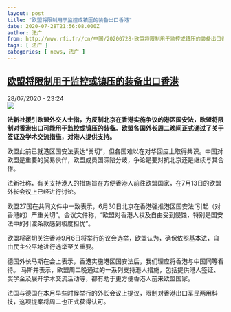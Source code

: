 ```yaml
---
layout: post
title: "欧盟将限制用于监控或镇压的装备出口香港"
date: 2020-07-28T21:56:08.000Z
author: 法广
from: http://www.rfi.fr//cn/中国/20200728-欧盟将限制用于监控或镇压的装备出口香港
tags: [ 法广 ]
categories: [ news, 法广 ]
---
```

<!--1595973368000-->
[欧盟将限制用于监控或镇压的装备出口香港](http://www.rfi.fr//cn/%E4%B8%AD%E5%9B%BD/20200728-%E6%AC%A7%E7%9B%9F%E5%B0%86%E9%99%90%E5%88%B6%E7%94%A8%E4%BA%8E%E7%9B%91%E6%8E%A7%E6%88%96%E9%95%87%E5%8E%8B%E7%9A%84%E8%A3%85%E5%A4%87%E5%87%BA%E5%8F%A3%E9%A6%99%E6%B8%AF)
------

<div>
<div>28/07/2020 - 23:24</div><img src="https://s.rfi.fr/media/display/6005f8a2-d051-11ea-a0b2-005056a98db9/w:310/p:16x9/2020-07-23T075250Z_136708917_RC2VYH9700BO_RTRMADP_3_EU-RECOVERY-PARLIAMENT.JPG"><p><strong>法新社援引欧盟外交人士指，为反制北京在香港实施争议的港区国安法，欧盟将限制对香港出口可能用于监控或镇压的装备。欧盟各国外长周二晚间正式通过了关于签证及学术交流措施，对港人提供支持。</strong></p><div class="t-content__body u-clearfix"><div class="m-interstitial"></div><p>欧盟此前已就港区国安法表达“关切”，但各国难以在对华回应上取得共识。中国对欧盟是重要的贸易伙伴，欧盟成员国深陷分歧，争论是要对抗北京还是继续与其合作。</p><p>法新社称，有关支持港人的措施旨在方便香港人前往欧盟国家，在7月13日的欧盟外长会议上已经进行讨论。</p><p>欧盟27国在共同文件中一致表示，6月30日北京在香港强推港区国安法“引起（对香港的）严重关切”。会议文件称，“欧盟对香港人权及自由受到侵蚀，特别是国安法中的引渡条款感到极度担忧”。</p><p>欧盟将密切关注香港9月6日将举行的议会选举，欧盟认为，确保依照基本法，自由民主公平地进行选举至关重要。</p><p>德国外长马斯在会上表示，香港实施港区国安法后，我们理应将香港与中国同等看待。 马斯并表示，欧盟周二晚通过的一系列支持港人措施，包括提供港人签证、奖学金及展开学术交流活动等，都有助于更方便香港人前来欧盟国家。</p><p>法国与德国在本月早些时候举行的外长会议上提议，限制对香港出口军民两用科技，这项提案将周二也正式获得认可。</p><div class="o-self-promo o-self-promo--nl o-self-promo--hidden" data-selfpromo-newsletter></div><div class="o-self-promo o-self-promo--app o-self-promo--hidden" data-selfpromo-app></div></div>
</div>
